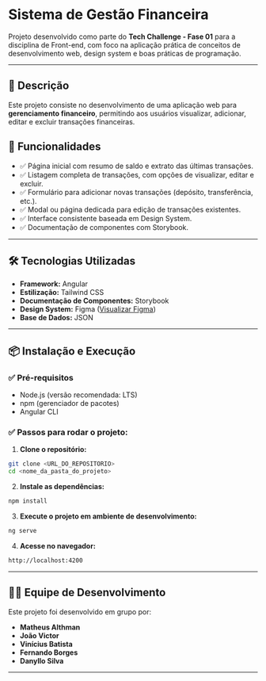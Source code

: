 # Sistema de Gestão Financeira

Projeto desenvolvido como parte do **Tech Challenge - Fase 01** para a disciplina de Front-end, com foco na aplicação prática de conceitos de desenvolvimento web, design system e boas práticas de programação.

---

## 📝 Descrição

Este projeto consiste no desenvolvimento de uma aplicação web para **gerenciamento financeiro**, permitindo aos usuários visualizar, adicionar, editar e excluir transações financeiras.

## 🎯 Funcionalidades

- ✅ Página inicial com resumo de saldo e extrato das últimas transações.
- ✅ Listagem completa de transações, com opções de visualizar, editar e excluir.
- ✅ Formulário para adicionar novas transações (depósito, transferência, etc.).
- ✅ Modal ou página dedicada para edição de transações existentes.
- ✅ Interface consistente baseada em Design System.
- ✅ Documentação de componentes com Storybook.

---

## 🛠️ Tecnologias Utilizadas

- **Framework:** Angular
- **Estilização:** Tailwind CSS
- **Documentação de Componentes:** Storybook
- **Design System:** Figma ([Visualizar Figma](https://www.figma.com/design/x4g46ODcpZOemqLp0FYOlO/Bytebank?node-id=0-1&p=f))
- **Base de Dados:** JSON

---

## 📦 Instalação e Execução

### ✅ Pré-requisitos

- Node.js (versão recomendada: LTS)
- npm (gerenciador de pacotes)
- Angular CLI

### ✅ Passos para rodar o projeto:

1. **Clone o repositório:**

```bash
git clone <URL_DO_REPOSITORIO>
cd <nome_da_pasta_do_projeto>
````

2. **Instale as dependências:**

```bash
npm install
```

3. **Execute o projeto em ambiente de desenvolvimento:**

```bash
ng serve
```

4. **Acesse no navegador:**

```bash
http://localhost:4200
```

---

## 🧑‍💻 Equipe de Desenvolvimento

Este projeto foi desenvolvido em grupo por:

* **Matheus Althman**
* **João Victor**
* **Vinícius Batista**
* **Fernando Borges**
* **Danyllo Silva**

---